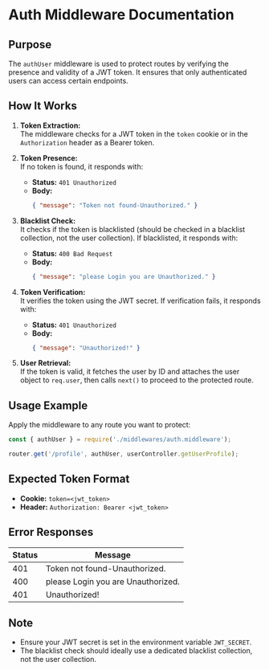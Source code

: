 # Auth Middleware Documentation

## Purpose

The `authUser` middleware is used to protect routes by verifying the presence and validity of a JWT token. It ensures that only authenticated users can access certain endpoints.

## How It Works

1. **Token Extraction:**  
   The middleware checks for a JWT token in the `token` cookie or in the `Authorization` header as a Bearer token.

2. **Token Presence:**  
   If no token is found, it responds with:
   - **Status:** `401 Unauthorized`
   - **Body:**  
     ```json
     { "message": "Token not found-Unauthorized." }
     ```

3. **Blacklist Check:**  
   It checks if the token is blacklisted (should be checked in a blacklist collection, not the user collection). If blacklisted, it responds with:
   - **Status:** `400 Bad Request`
   - **Body:**  
     ```json
     { "message": "please Login you are Unauthorized." }
     ```

4. **Token Verification:**  
   It verifies the token using the JWT secret. If verification fails, it responds with:
   - **Status:** `401 Unauthorized`
   - **Body:**  
     ```json
     { "message": "Unauthorized!" }
     ```

5. **User Retrieval:**  
   If the token is valid, it fetches the user by ID and attaches the user object to `req.user`, then calls `next()` to proceed to the protected route.

## Usage Example

Apply the middleware to any route you want to protect:

```javascript
const { authUser } = require('./middlewares/auth.middleware');

router.get('/profile', authUser, userController.getUserProfile);
```

## Expected Token Format

- **Cookie:** `token=<jwt_token>`
- **Header:** `Authorization: Bearer <jwt_token>`

## Error Responses

| Status | Message                                      |
|--------|----------------------------------------------|
| 401    | Token not found-Unauthorized.                |
| 400    | please Login you are Unauthorized.           |
| 401    | Unauthorized!                                |

## Note

- Ensure your JWT secret is set in the environment variable `JWT_SECRET`.
- The blacklist check should ideally use a dedicated blacklist collection, not the user collection.
